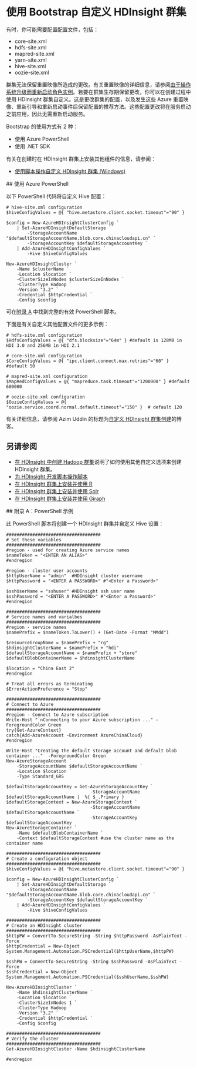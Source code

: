 <properties
	pageTitle="使用 Bootstrap 自定义 HDInsight 群集 | Azure"
	description="了解如何使用 Bootstrap 自定义 HDInsight 群集。"
	services="hdinsight"
	documentationCenter=""
	authors="mumian"
	manager="paulettm"
	editor="cgronlun"
	tags="azure-portal"/>

<tags
	ms.service="hdinsight"
	ms.date="03/08/2016"
	wacn.date="04/26/2016"/>

# 使用 Bootstrap 自定义 HDInsight 群集

有时，你可能需要配置配置文件，包括：

- core-site.xml
- hdfs-site.xml
- mapred-site.xml
- yarn-site.xml
- hive-site.xml
- oozie-site.xml

群集无法保留重置映像所造成的更改。有关重置映像的详细信息，请参阅[由于操作系统升级而重新启动角色实例](http://blogs.msdn.com/b/kwill/archive/2012/09/19/role-instance-restarts-due-to-os-upgrades.aspx)。若要在群集生存期保留更改，你可以在创建过程中使用 HDInsight 群集自定义。这是更改群集的配置，以及发生这些 Azure 重置映像、重新引导和重新启动事件后保留配置的推荐方法。这些配置更改将在服务启动之前应用，因此无需重新启动服务。

Bootstrap 的使用方式有 2 种：

- 使用 Azure PowerShell
- 使用 .NET SDK

有关在创建时在 HDInsight 群集上安装其他组件的信息，请参阅：

- [使用脚本操作自定义 HDInsight 群集 (Windows)](/documentation/articles/hdinsight-hadoop-customize-cluster-v1)

##<a name="use-azure-powershell"></a> 使用 Azure PowerShell

以下 PowerShell 代码将自定义 Hive 配置：

	# hive-site.xml configuration
	$hiveConfigValues = @{ "hive.metastore.client.socket.timeout"="90" }
	
	$config = New-AzureHDInsightClusterConfig `
		| Set-AzureHDInsightDefaultStorage `
			-StorageAccountName "$defaultStorageAccountName.blob.core.chinacloudapi.cn" `
			-StorageAccountKey $defaultStorageAccountKey `
		| Add-AzureHDInsightConfigValues `
			-Hive $hiveConfigValues 
	
	New-AzureHDInsightCluster `
		-Name $clusterName `
		-Location $location `
		-ClusterSizeInNodes $clusterSizeInNodes `
		-ClusterType Hadoop `
		-Version "3.2" `
		-Credential $httpCredential `
		-Config $config 

可在[附录 A](#appx-a:-powershell-sample) 中找到完整的有效 PowerShell 脚本。

下面是有关自定义其他配置文件的更多示例：

	# hdfs-site.xml configuration
	$HdfsConfigValues = @{ "dfs.blocksize"="64m" } #default is 128MB in HDI 3.0 and 256MB in HDI 2.1

	# core-site.xml configuration
	$CoreConfigValues = @{ "ipc.client.connect.max.retries"="60" } #default 50

	# mapred-site.xml configuration
	$MapRedConfigValues = @{ "mapreduce.task.timeout"="1200000" } #default 600000

	# oozie-site.xml configuration
	$OozieConfigValues = @{ "oozie.service.coord.normal.default.timeout"="150" }  # default 120

有关详细信息，请参阅 Azim Uddin 的标题为[自定义 HDInsight 群集创建](http://blogs.msdn.com/b/bigdatasupport/archive/2014/04/15/customizing-hdinsight-cluster-provisioning-via-powershell-and-net-sdk.aspx)的博客。

## 另请参阅

- [在 HDInsight 中创建 Hadoop 群集][hdinsight-provision-cluster]说明了如何使用其他自定义选项来创建 HDInsight 群集。
- [为 HDInsight 开发脚本操作脚本][hdinsight-write-script]
- [在 HDInsight 群集上安装并使用 R][hdinsight-install-r]
- [在 HDInsight 群集上安装并使用 Solr](/documentation/articles/hdinsight-hadoop-solr-install-v1)
- [在 HDInsight 群集上安装并使用 Giraph](/documentation/articles/hdinsight-hadoop-giraph-install-v1)

[hdinsight-install-r]: /documentation/articles/hdinsight-hadoop-r-scripts
[hdinsight-write-script]: /documentation/articles/hdinsight-hadoop-script-actions
[hdinsight-provision-cluster]: /documentation/articles/hdinsight-provision-clusters-v1
[powershell-install-configure]: /documentation/articles/install-configure-powershell


[img-hdi-cluster-states]: ./media/hdinsight-hadoop-customize-cluster-v1/HDI-Cluster-state.png "群集创建过程中的阶段"

##<a name="appx-a:-powershell-sample"></a> 附录 A：PowerShell 示例

此 PowerShell 脚本将创建一个 HDInsight 群集并自定义 Hive 设置：

    ####################################
    # Set these variables
    ####################################
    #region - used for creating Azure service names
    $nameToken = "<ENTER AN ALIAS>" 
    #endregion

    #region - cluster user accounts
    $httpUserName = "admin"  #HDInsight cluster username
    $httpPassword = "<ENTER A PASSWORD>" #"<Enter a Password>"

    $sshUserName = "sshuser" #HDInsight ssh user name
    $sshPassword = "<ENTER A PASSWORD>" #"<Enter a Password>"
    #endregion

    ####################################
    # Service names and varialbes
    ####################################
    #region - service names
    $namePrefix = $nameToken.ToLower() + (Get-Date -Format "MMdd")

    $resourceGroupName = $namePrefix + "rg"
    $hdinsightClusterName = $namePrefix + "hdi"
    $defaultStorageAccountName = $namePrefix + "store"
    $defaultBlobContainerName = $hdinsightClusterName

    $location = "China East 2"
    #endregion

    # Treat all errors as terminating
    $ErrorActionPreference = "Stop"

    ####################################
    # Connect to Azure
    ####################################
    #region - Connect to Azure subscription
    Write-Host "`nConnecting to your Azure subscription ..." -ForegroundColor Green
    try{Get-AzureContext}
    catch{Add-AzureAccount -Environment AzureChinaCloud}
    #endregion

    Write-Host "Creating the default storage account and default blob container ..."  -ForegroundColor Green
    New-AzureStorageAccount `
        -StorageAccountName $defaultStorageAccountName `
        -Location $location `
        -Type Standard_GRS

    $defaultStorageAccountKey = Get-AzureStorageAccountKey `
                                    -StorageAccountName $defaultStorageAccountName |  %{ $_.Primary }
    $defaultStorageContext = New-AzureStorageContext `
                                    -StorageAccountName $defaultStorageAccountName `
                                    -StorageAccountKey $defaultStorageAccountKey
    New-AzureStorageContainer `
        -Name $defaultBlobContainerName `
        -Context $defaultStorageContext #use the cluster name as the container name

    ####################################
    # Create a configuration object
    ####################################
    $hiveConfigValues = @{ "hive.metastore.client.socket.timeout"="90" }
        
    $config = New-AzureHDInsightClusterConfig `
        | Set-AzureHDInsightDefaultStorage `
            -StorageAccountName "$defaultStorageAccountName.blob.core.chinacloudapi.cn" `
            -StorageAccountKey $defaultStorageAccountKey `
        | Add-AzureHDInsightConfigValues `
            -Hive $hiveConfigValues 

    ####################################
    # Create an HDInsight cluster
    ####################################
    $httpPW = ConvertTo-SecureString -String $httpPassword -AsPlainText -Force
    $httpCredential = New-Object System.Management.Automation.PSCredential($httpUserName,$httpPW)

    $sshPW = ConvertTo-SecureString -String $sshPassword -AsPlainText -Force
    $sshCredential = New-Object System.Management.Automation.PSCredential($sshUserName,$sshPW)

    New-AzureHDInsightCluster `
        -Name $hdinsightClusterName `
        -Location $location `
        -ClusterSizeInNodes 1 `
        -ClusterType Hadoop `
        -Version "3.2" `
        -Credential $httpCredential `
        -Config $config

    ####################################
    # Verify the cluster
    ####################################
    Get-AzureHDInsightCluster -Name $hdinsightClusterName

    #endregion

<!---HONumber=Mooncake_0215_2016-->